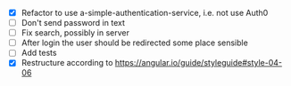 -   [x] Refactor to use a-simple-authentication-service, i.e. not use Auth0
-   [ ] Don't send password in text
-   [ ] Fix search, possibly in server
-   [ ] After login the user should be redirected some place sensible
-   [ ] Add tests
-   [x] Restructure according to <https://angular.io/guide/styleguide#style-04-06>
